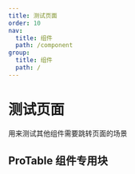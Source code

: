 ```yaml
---
title: 测试页面
order: 10
nav:
  title: 组件
  path: /component
group:
  title: 组件
  path: /
---
```


# 测试页面

用来测试其他组件需要跳转页面的场景

## ProTable 组件专用块

<code src="../demos/sample/test-pro-table.tsx" />
